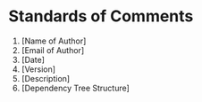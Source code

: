 Standards of Comments
=====================
1. [Name of Author]
2. [Email of Author]
3. [Date]
4. [Version]
5. [Description]
6. [Dependency Tree Structure]

